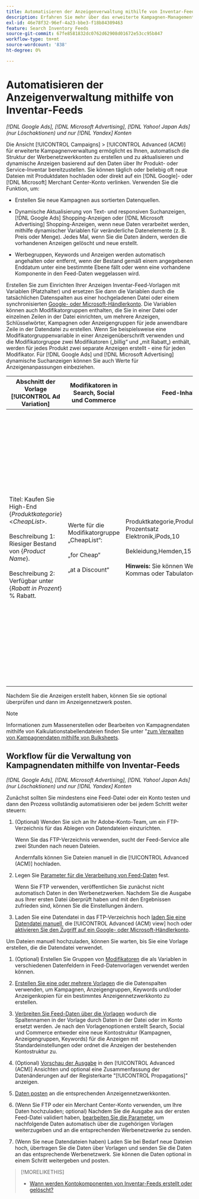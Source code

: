 ```yaml
---
title: Automatisieren der Anzeigenverwaltung mithilfe von Inventar-Feeds
description: Erfahren Sie mehr über das erweiterte Kampagnen-Management, mit dem Sie automatisch die Kontostruktur verwalten und dynamische Anzeigen basierend auf Daten zu Ihrem Produkt- oder Service-Inventar bereitstellen können.
exl-id: 46e78f32-96ef-4a23-bbe3-f18b84309463
feature: Search Inventory Feeds
source-git-commit: 67fe8581832dc0762d62908d01672e53cc95b847
workflow-type: tm+mt
source-wordcount: '838'
ht-degree: 0%

---
```


# Automatisieren der Anzeigenverwaltung mithilfe von Inventar-Feeds

*[!DNL Google Ads], [!DNL Microsoft Advertising], [!DNL Yahoo! Japan Ads] (nur Löschaktionen) und nur [!DNL Yandex] Konten*

Die Ansicht [!UICONTROL Campaigns] > [!UICONTROL Advanced (ACM)] für erweiterte Kampagnenverwaltung ermöglicht es Ihnen, automatisch die Struktur der Werbenetzwerkkonten zu erstellen und zu aktualisieren und dynamische Anzeigen basierend auf den Daten über Ihr Produkt- oder Service-Inventar bereitzustellen. Sie können täglich oder beliebig oft neue Dateien mit Produktdaten hochladen oder direkt auf ein [!DNL Google]- oder [!DNL Microsoft] Merchant Center-Konto verlinken. Verwenden Sie die Funktion, um:

* Erstellen Sie neue Kampagnen aus sortierten Datenquellen.

* Dynamische Aktualisierung von Text- und responsiven Suchanzeigen, [!DNL Google Ads] Shopping-Anzeigen oder [!DNL Microsoft Advertising] Shopping-Anzeigen, wenn neue Daten verarbeitet werden, mithilfe dynamischer Variablen für veränderliche Datenelemente (z. B. Preis oder Menge). Jedes Mal, wenn Sie die Daten ändern, werden die vorhandenen Anzeigen gelöscht und neue erstellt.

* Werbegruppen, Keywords und Anzeigen werden automatisch angehalten oder entfernt, wenn der Bestand gemäß einem angegebenen Enddatum unter eine bestimmte Ebene fällt oder wenn eine vorhandene Komponente in den Feed-Daten weggelassen wird.

Erstellen Sie zum Einrichten Ihrer Anzeigen Inventar-Feed-Vorlagen mit Variablen (Platzhalter) und ersetzen Sie dann die Variablen durch die tatsächlichen Datenspalten aus einer hochgeladenen Datei oder einem synchronisierten [Google- oder Microsoft-Händlerkonto](/help/search-social-commerce/campaign-management/accounts/merchant-account-manage.md). Die Variablen können auch Modifikatorgruppen enthalten, die Sie in einer Datei oder einzelnen Zeilen in der Datei einrichten, um mehrere Anzeigen, Schlüsselwörter, Kampagnen oder Anzeigengruppen für jede anwendbare Zeile in der Datendatei zu erstellen. Wenn Sie beispielsweise eine Modifikatorgruppenvariable in einer Anzeigenüberschrift verwenden und die Modifikatorgruppe zwei Modifikatoren („billig“ und „mit Rabatt„) enthält, werden für jedes Produkt zwei separate Anzeigen erstellt - eine für jeden Modifikator. Für [!DNL Google Ads] und [!DNL Microsoft Advertising] dynamische Suchanzeigen können Sie auch Werte für Anzeigenanpassungen einbeziehen.

| Abschnitt der Vorlage [!UICONTROL Ad Variation] | Modifikatoren in Search, Social und Commerce | Feed-Inhalte | Entsprechende Anzeigen |
|----|----|----|----|
| Titel: Kaufen Sie High-End \{<i>Produktkategorie</i>\} &lt;<i>CheapList</i>>.<br><br>Beschreibung 1: Riesiger Bestand von \{<i>Product Name</i>\}.<br><br>Beschreibung 2: Verfügbar unter \{<i>Rabatt in Prozent</i>\} % Rabatt. | Werte für die Modifikatorgruppe „CheapList“:<br><br>„for Cheap“<br><br>„at a Discount“ | Produktkategorie,Produktname,Rabatt-Prozentsatz<br>Elektronik,iPods,10<br><br>Bekleidung,Hemden,15<br><br><b>Hinweis:</b> Sie können Werte durch Kommas oder Tabulatoren trennen. | <u>Kaufen Sie High-End-Elektronik für günstig.</u><br>Großer Bestand an Tablets. Erhältlich mit 10% Rabatt.<br><br><u>Kaufen Sie High-End-Elektronik zu einem Rabatt.</u><br>Großer Bestand an Tablets. Erhältlich mit 10% Rabatt.<br><br><u>Kaufen Sie High-End-Kleidung für günstig.</u><br>Riesige Auswahl an Hemden. Erhältlich mit 15% Rabatt.<br><br><u>Kaufen Sie High-End-Kleidung zu einem Rabatt.</u><br>Riesige Auswahl an Hemden. Erhältlich mit 15% Rabatt. |

Nachdem Sie die Anzeigen erstellt haben, können Sie sie optional überprüfen und dann im Anzeigennetzwerk posten.

>[!NOTE]
>Informationen zum Massenerstellen oder Bearbeiten von Kampagnendaten mithilfe von Kalkulationstabellendateien finden Sie unter &quot;[&#x200B; zum Verwalten von Kampagnendaten mithilfe von Bulksheets](/help/search-social-commerce/campaign-management/bulksheets/bulksheet-about.md).

## Workflow für die Verwaltung von Kampagnendaten mithilfe von Inventar-Feeds

*[!DNL Google Ads], [!DNL Microsoft Advertising], [!DNL Yahoo! Japan Ads] (nur Löschaktionen) und nur [!DNL Yandex] Konten*

Zunächst sollten Sie mindestens eine Feed-Datei oder ein Konto testen und dann den Prozess vollständig automatisieren oder bei jedem Schritt weiter steuern:

1. (Optional) Wenden Sie sich an Ihr Adobe-Konto-Team, um ein FTP-Verzeichnis für das Ablegen von Datendateien einzurichten.

   Wenn Sie das FTP-Verzeichnis verwenden, sucht der Feed-Service alle zwei Stunden nach neuen Dateien.

   Andernfalls können Sie Dateien manuell in die [!UICONTROL Advanced (ACM)] hochladen.

1. Legen Sie [Parameter für die Verarbeitung von Feed-Daten](feed-settings-manage.md#feed-data-settings) fest.

   Wenn Sie FTP verwenden, veröffentlichen Sie zunächst nicht automatisch Daten in den Werbenetzwerken. Nachdem Sie die Ausgabe aus Ihrer ersten Datei überprüft haben und mit den Ergebnissen zufrieden sind, können Sie die Einstellungen ändern.

1. Laden Sie eine Datendatei in das FTP-Verzeichnis hoch [laden Sie eine Datendatei manuell &#x200B;](feed-files-manage.md) die [!UICONTROL Advanced (ACM) view] hoch oder [aktivieren Sie den Zugriff auf ein Google- oder Microsoft-Händlerkonto](/help/search-social-commerce/campaign-management/accounts/merchant-account-manage.md).

Um Dateien manuell hochzuladen, können Sie warten, bis Sie eine Vorlage erstellen, die die Datendatei verwendet.

1. (Optional) Erstellen Sie Gruppen von [Modifikatoren](modifiers-manage.md) die als Variablen in verschiedenen Datenfeldern in Feed-Datenvorlagen verwendet werden können.

1. [Erstellen Sie eine oder mehrere Vorlagen](ad-templates/ad-template-manage.md) die die Datenspalten verwenden, um Kampagnen, Anzeigengruppen, Keywords und/oder Anzeigenkopien für ein bestimmtes Anzeigennetzwerkkonto zu erstellen.

1. [Verbreiten Sie Feed-Daten über die Vorlagen](feed-data-propagate.md) wodurch die Spaltennamen in der Vorlage durch Daten in der Datei oder im Konto ersetzt werden. Je nach den Vorlagenoptionen erstellt Search, Social und Commerce entweder eine neue Kontostruktur (Kampagnen, Anzeigengruppen, Keywords) für die Anzeigen mit Standardeinstellungen oder ordnet die Anzeigen der bestehenden Kontostruktur zu.

1. (Optional) [Vorschau der Ausgabe](propagated-data-view.md) in den [!UICONTROL Advanced (ACM)] Ansichten und optional eine Zusammenfassung der Datenänderungen auf der Registerkarte &quot;[!UICONTROL Propagations]&quot; anzeigen.

1. [Daten posten](propagated-data-post.md) an die entsprechenden Anzeigennetzwerkkonten.

1. (Wenn Sie FTP oder ein Merchant Center-Konto verwenden, um Ihre Daten hochzuladen; optional) Nachdem Sie die Ausgabe aus der ersten Feed-Datei validiert haben, [bearbeiten Sie die Parameter](feed-settings-manage.md#feed-data-settings), um nachfolgende Daten automatisch über die zugehörigen Vorlagen weiterzugeben und an die entsprechenden Werbenetzwerke zu senden.

1. (Wenn Sie neue Datendateien haben) Laden Sie bei Bedarf neue Dateien hoch, übertragen Sie die Daten über Vorlagen und senden Sie die Daten an das entsprechende Werbenetzwerk. Sie können die Daten optional in einem Schritt weitergeben und posten.

>[!MORELIKETHIS]
>
>* [Wann werden Kontokomponenten von Inventar-Feeds erstellt oder gelöscht?](when-are-components-created-deleted.md)
